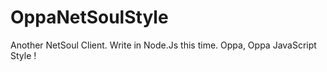 OppaNetSoulStyle
================

Another NetSoul Client. Write in Node.Js this time. Oppa, Oppa JavaScript Style !